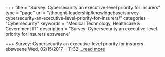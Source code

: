 +++
title = "Survey: Cybersecurity an executive-level priority for insurers"
type = "page"
url = "/thought-leadership/knowldgebase/survey-cybersecurity-an-executive-level-priority-for-insurers/"
categories = "Cybersecurity"
keywords = "Medical Technology, Healthcare & Government IT"
description = "Survey: Cybersecurity an executive-level priority for insurers ebsweene"
 
+++
<span>Survey: Cybersecurity an executive-level priority for insurers</span> <span><span lang="" xml:lang="">ebsweene</span></span> <span>Wed, 02/15/2017 &#8211; 11:32</span> <span><a target="_blank" href="https://www.addtoany.com/share#url=http%3A%2F%2Fwww.fiercehealthcare.com%2Fprivacy-security%2Fsurvey-cybersecurity-has-become-executive-level-priority-among-insurers&#38;title=Survey%3A%20Cybersecurity%20an%20executive-level%20priority%20for%20insurers"></a></span>  <a href="http://www.fiercehealthcare.com/privacy-security/survey-cybersecurity-has-become-executive-level-priority-among-insurers" target="_blank" id="rssmi_more">&#8230;read more</a>